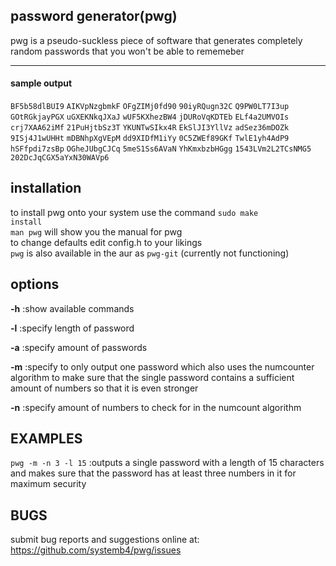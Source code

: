 ## password generator(pwg)
pwg is a pseudo-suckless piece of software that generates completely random passwords that you won't be able to rememeber

---

#### sample output
<code>BF5b58dlBUI9</code> <code>AIKVpNzgbmkF</code> <code>OFgZIMj0fd90</code> <code>90iyRQugn32C</code>
<code>Q9PW0LT7I3up</code> <code>GOtRGkjayPGX</code> <code>uGXEKNkqJXaJ</code> <code>wUF5KXhezBW4</code>
<code>jDURoVqKDTEb</code> <code>ELf4a2UMVOIs</code> <code>crj7XAA62iMf</code> <code>21PuHjtbSz3T</code>
<code>YKUNTwSIkx4R</code> <code>EkSlJI3YllVz</code> <code>adSez36mDOZk</code> <code>9ISj4J1wUHHt</code>
<code>mDBNhpXgVEpM</code> <code>dd9XIDfM1iYy</code> <code>0C5ZWEf89GKf</code> <code>TwlE1yh4AdP9</code>
<code>hSFfpdi7zsBp</code> <code>OGheJUbgCJCq</code> <code>5meS1Ss6AVaN</code> <code>YhKmxbzbHGgg</code>
<code>1543LVm2L2TCsNMG5</code> <code>202DcJqCGX5aYxN30WAVp6</code>

## installation
to install pwg onto your system use the command <code>sudo make install</code><br>
<code>man pwg</code> will show you the manual for pwg<br>
to change defaults edit config.h to your likings<br>
<code>pwg</code> is also available in the aur as <code>pwg-git</code> (currently not functioning)

## options
**-h**
:show available commands

**-l**
:specify length of password

**-a**
:specify amount of passwords

**-m**
:specify to only output one password which also uses the numcounter algorithm to make sure that the single password contains a sufficient amount of numbers so that it is even stronger

**-n**
:specify amount of numbers to check for in the numcount algorithm

## EXAMPLES
<code>pwg -m -n 3 -l 15</code>
:outputs a single password with a length of 15 characters and makes sure that the password has at least three numbers in it for maximum security

## BUGS
submit bug reports and suggestions online at: https://github.com/systemb4/pwg/issues

